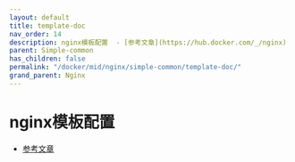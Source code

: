 ```yaml
---
layout: default
title: template-doc
nav_order: 14
description: nginx模板配置  - [参考文章](https://hub.docker.com/_/nginx)
parent: Simple-common
has_children: false
permalink: "/docker/mid/nginx/simple-common/template-doc/"
grand_parent: Nginx
---
```


# nginx模板配置
  
- [参考文章](https://hub.docker.com/_/nginx)
